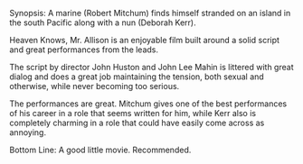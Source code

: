 Synopsis: A marine (Robert Mitchum) finds himself stranded on an island in the south Pacific along with a nun (Deborah Kerr).

Heaven Knows, Mr. Allison is an enjoyable film built around a solid script and great performances from the leads.

The script by director John Huston and John Lee Mahin is littered with great dialog and does a great job maintaining the tension, both sexual and otherwise, while never becoming too serious.

The performances are great.  Mitchum gives one of the best performances of his career in a role that seems written for him, while Kerr also is completely charming in a role that could have easily come across as annoying.

Bottom Line: A good little movie.  Recommended.